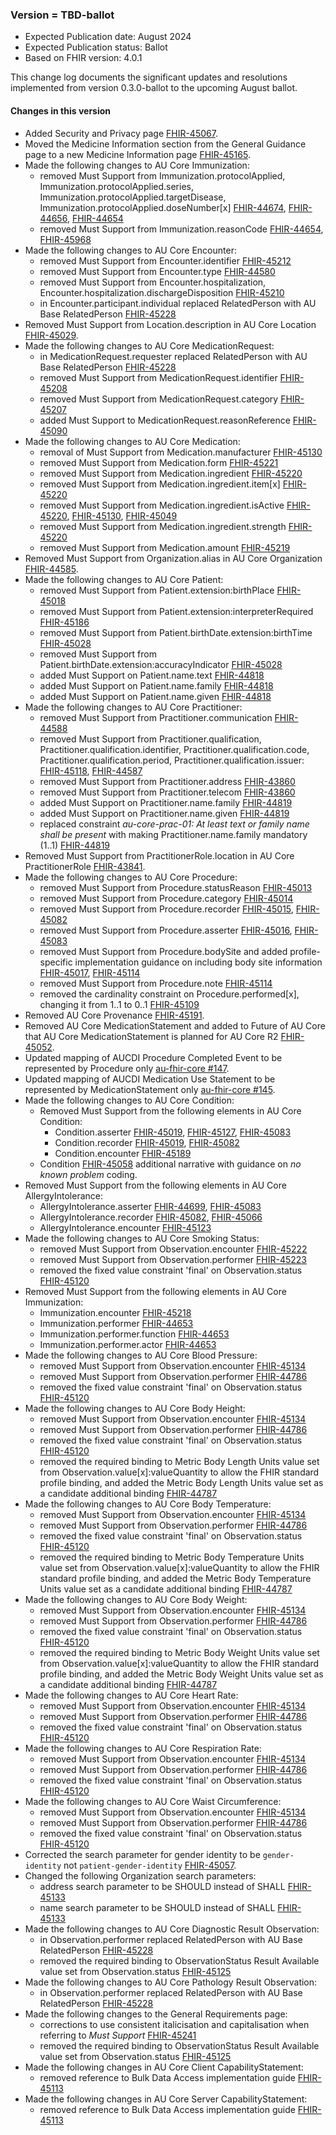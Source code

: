 ###  Version = TBD-ballot
- Expected Publication date: August 2024
- Expected Publication status: Ballot
- Based on FHIR version: 4.0.1

This change log documents the significant updates and resolutions implemented from version 0.3.0-ballot to the upcoming August ballot.

#### Changes in this version

- Added Security and Privacy page [FHIR-45067](https://jira.hl7.org/browse/FHIR-45067).
- Moved the Medicine Information section from the General Guidance page to a new Medicine Information page [FHIR-45165](https://jira.hl7.org/browse/FHIR-45165).
- Made the following changes to AU Core Immunization:
  - removed Must Support from Immunization.protocolApplied, Immunization.protocolApplied.series, Immunization.protocolApplied.targetDisease, Immunization.protocolApplied.doseNumber[x] [FHIR-44674](https://jira.hl7.org/browse/FHIR-44674), [FHIR-44656](https://jira.hl7.org/browse/FHIR-44656), [FHIR-44654](https://jira.hl7.org/browse/FHIR-44654)
  - removed Must Support from Immunization.reasonCode [FHIR-44654](https://jira.hl7.org/browse/FHIR-44654), [FHIR-45968](https://jira.hl7.org/browse/FHIR-45968)
- Made the following changes to AU Core Encounter:
  - removed Must Support from Encounter.identifier [FHIR-45212](https://jira.hl7.org/browse/FHIR-45212)
  - removed Must Support from Encounter.type [FHIR-44580](https://jira.hl7.org/browse/FHIR-44580)
  - removed Must Support from Encounter.hospitalization, Encounter.hospitalization.dischargeDisposition [FHIR-45210](https://jira.hl7.org/browse/FHIR-45210)
  - in Encounter.participant.individual replaced RelatedPerson with AU Base RelatedPerson [FHIR-45228](https://jira.hl7.org/browse/FHIR-45228)
- Removed Must Support from Location.description in AU Core Location [FHIR-45029](https://jira.hl7.org/browse/FHIR-45029).
- Made the following changes to AU Core MedicationRequest:
  - in MedicationRequest.requester replaced RelatedPerson with AU Base RelatedPerson [FHIR-45228](https://jira.hl7.org/browse/FHIR-45228)
  - removed Must Support from MedicationRequest.identifier [FHIR-45208](https://jira.hl7.org/browse/FHIR-45208)
  - removed Must Support from MedicationRequest.category [FHIR-45207](https://jira.hl7.org/browse/FHIR-45207)
  - added Must Support to MedicationRequest.reasonReference [FHIR-45090](https://jira.hl7.org/browse/FHIR-45090)
- Made the following changes to AU Core Medication:
  - removal of Must Support from Medication.manufacturer [FHIR-45130](https://jira.hl7.org/browse/FHIR-45130)
  - removed Must Support from Medication.form [FHIR-45221](https://jira.hl7.org/browse/FHIR-45221)
  - removed Must Support from Medication.ingredient [FHIR-45220](https://jira.hl7.org/browse/FHIR-45220)
  - removed Must Support from Medication.ingredient.item[x] [FHIR-45220](https://jira.hl7.org/browse/FHIR-45220)
  - removed Must Support from Medication.ingredient.isActive [FHIR-45220](https://jira.hl7.org/browse/FHIR-45220), [FHIR-45130](https://jira.hl7.org/browse/FHIR-45130), [FHIR-45049](https://jira.hl7.org/browse/FHIR-45049)
  - removed Must Support from Medication.ingredient.strength [FHIR-45220](https://jira.hl7.org/browse/FHIR-45220)
  - removed Must Support from Medication.amount [FHIR-45219](https://jira.hl7.org/browse/FHIR-45219)
- Removed Must Support from Organization.alias in AU Core Organization [FHIR-44585](https://jira.hl7.org/browse/FHIR-44585).
- Made the following changes to AU Core Patient:
  - removed Must Support from Patient.extension:birthPlace [FHIR-45018](https://jira.hl7.org/browse/FHIR-45018)
  - removed Must Support from Patient.extension:interpreterRequired [FHIR-45186](https://jira.hl7.org/browse/FHIR-45186)
  - removed Must Support from Patient.birthDate.extension:birthTime [FHIR-45028](https://jira.hl7.org/browse/FHIR-45028)
  - removed Must Support from Patient.birthDate.extension:accuracyIndicator [FHIR-45028](https://jira.hl7.org/browse/FHIR-45028)
  - added Must Support on Patient.name.text [FHIR-44818](https://jira.hl7.org/browse/FHIR-44818)
  - added Must Support on Patient.name.family [FHIR-44818](https://jira.hl7.org/browse/FHIR-44818)
  - added Must Support on Patient.name.given [FHIR-44818](https://jira.hl7.org/browse/FHIR-44818)
- Made the following changes to AU Core Practitioner:
  - removed Must Support from Practitioner.communication [FHIR-44588](https://jira.hl7.org/browse/FHIR-44588)
  - removed Must Support from Practitioner.qualification, Practitioner.qualification.identifier, Practitioner.qualification.code, Practitioner.qualification.period, Practitioner.qualification.issuer: [FHIR-45118](https://jira.hl7.org/browse/FHIR-45118), [FHIR-44587](https://jira.hl7.org/browse/FHIR-44587)
  - removed Must Support from Practitioner.address [FHIR-43860](https://jira.hl7.org/browse/FHIR-43860)
  - removed Must Support from Practitioner.telecom [FHIR-43860](https://jira.hl7.org/browse/FHIR-438608)
  - added Must Support on Practitioner.name.family [FHIR-44819](https://jira.hl7.org/browse/FHIR-44819)
  - added Must Support on Practitioner.name.given [FHIR-44819](https://jira.hl7.org/browse/FHIR-44819)
  - replaced constraint _au-core-prac-01: At least text or family name shall be present_ with making Practitioner.name.family mandatory (1..1) [FHIR-44819](https://jira.hl7.org/browse/FHIR-44819)
- Removed Must Support from PractitionerRole.location in AU Core PractitionerRole [FHIR-43841](https://jira.hl7.org/browse/FHIR-43841).
- Made the following changes to AU Core Procedure:
  - removed Must Support from Procedure.statusReason [FHIR-45013](https://jira.hl7.org/browse/FHIR-45013)
  - removed Must Support from Procedure.category [FHIR-45014](https://jira.hl7.org/browse/FHIR-45014)
  - removed Must Support from Procedure.recorder [FHIR-45015](https://jira.hl7.org/browse/FHIR-45015), [FHIR-45082](https://jira.hl7.org/browse/FHIR-45082)
  - removed Must Support from Procedure.asserter [FHIR-45016](https://jira.hl7.org/browse/FHIR-45016), [FHIR-45083](https://jira.hl7.org/browse/FHIR-45083)
  - removed Must Support from Procedure.bodySite and added profile-specific implementation guidance on including body site information [FHIR-45017](https://jira.hl7.org/browse/FHIR-45017), [FHIR-45114](https://jira.hl7.org/browse/FHIR-45114)
  - removed Must Support from Procedure.note [FHIR-45114](https://jira.hl7.org/browse/FHIR-45114)
  - removed the cardinality constraint on Procedure.performed[x], changing it from 1..1 to 0..1 [FHIR-45109](https://jira.hl7.org/browse/FHIR-45109)
- Removed AU Core Provenance [FHIR-45191](https://jira.hl7.org/browse/FHIR-45191).
- Removed AU Core MedicationStatement and added to Future of AU Core that AU Core MedicationStatement is planned for AU Core R2 [FHIR-45052](https://jira.hl7.org/browse/FHIR-45052).
- Updated mapping of AUCDI Procedure Completed Event to be represented by Procedure only [au-fhir-core #147](https://github.com/hl7au/au-fhir-core/issues/147).
- Updated mapping of AUCDI Medication Use Statement to be represented by MedicationStatement only [au-fhir-core #145](https://github.com/hl7au/au-fhir-core/issues/145).
- Made the following changes to AU Core Condition:
  - Removed Must Support from the following elements in AU Core Condition:
    - Condition.asserter [FHIR-45019](https://jira.hl7.org/browse/FHIR-45019), [FHIR-45127](https://jira.hl7.org/browse/FHIR-45127), [FHIR-45083](https://jira.hl7.org/browse/FHIR-45083)
    - Condition.recorder [FHIR-45019](https://jira.hl7.org/browse/FHIR-45019), [FHIR-45082](https://jira.hl7.org/browse/FHIR-45082)
    - Condition.encounter [FHIR-45189](https://jira.hl7.org/browse/FHIR-45189)
  - Condition [FHIR-45058](https://jira.hl7.org/browse/FHIR-45058) additional narrative with guidance on *no known problem* coding. 
- Removed Must Support from the following elements in AU Core AllergyIntolerance:
  - AllergyIntolerance.asserter [FHIR-44699](https://jira.hl7.org/browse/FHIR-44699), [FHIR-45083](https://jira.hl7.org/browse/FHIR-45083)
  - AllergyIntolerance.recorder [FHIR-45082](https://jira.hl7.org/browse/FHIR-45082), [FHIR-45066](https://jira.hl7.org/browse/FHIR-45066)
  - AllergyIntolerance.encounter [FHIR-45123](https://jira.hl7.org/browse/FHIR-45123)
- Made the following changes to AU Core Smoking Status: 
  - removed Must Support from Observation.encounter [FHIR-45222](https://jira.hl7.org/browse/FHIR-45222)
  - removed Must Support from Observation.performer [FHIR-45223](https://jira.hl7.org/browse/FHIR-45223)
  - removed the fixed value constraint 'final' on Observation.status [FHIR-45120](https://jira.hl7.org/browse/FHIR-45120)
- Removed Must Support from the following elements in AU Core Immunization:
  - Immunization.encounter [FHIR-45218](https://jira.hl7.org/browse/FHIR-45218)
  - Immunization.performer [FHIR-44653](https://jira.hl7.org/browse/FHIR-44653)
  - Immunization.performer.function [FHIR-44653](https://jira.hl7.org/browse/FHIR-44653)
  - Immunization.performer.actor [FHIR-44653](https://jira.hl7.org/browse/FHIR-44653)
- Made the following changes to AU Core Blood Pressure: 
  - removed Must Support from Observation.encounter [FHIR-45134](https://jira.hl7.org/browse/FHIR-45134)
  - removed Must Support from Observation.performer [FHIR-44786](https://jira.hl7.org/browse/FHIR-44786)
  - removed the fixed value constraint 'final' on Observation.status [FHIR-45120](https://jira.hl7.org/browse/FHIR-45120)
- Made the following changes to AU Core Body Height:
  - removed Must Support from Observation.encounter [FHIR-45134](https://jira.hl7.org/browse/FHIR-45134)
  - removed Must Support from Observation.performer [FHIR-44786](https://jira.hl7.org/browse/FHIR-44786)
  - removed the fixed value constraint 'final' on Observation.status [FHIR-45120](https://jira.hl7.org/browse/FHIR-45120)
  - removed the required binding to Metric Body Length Units value set from Observation.value[x]:valueQuantity to allow the FHIR standard profile binding, and added the Metric Body Length Units value set as a candidate additional binding [FHIR-44787](https://jira.hl7.org/browse/FHIR-44787)  
- Made the following changes to AU Core Body Temperature: 
  - removed Must Support from Observation.encounter [FHIR-45134](https://jira.hl7.org/browse/FHIR-45134)
  - removed Must Support from Observation.performer [FHIR-44786](https://jira.hl7.org/browse/FHIR-44786) 
  - removed the fixed value constraint 'final' on Observation.status [FHIR-45120](https://jira.hl7.org/browse/FHIR-45120)
  - removed the required binding to Metric Body Temperature Units value set from Observation.value[x]:valueQuantity to allow the FHIR standard profile binding, and added the Metric Body Temperature Units value set as a candidate additional binding [FHIR-44787](https://jira.hl7.org/browse/FHIR-44787) 
- Made the following changes to AU Core Body Weight: 
  - removed Must Support from Observation.encounter [FHIR-45134](https://jira.hl7.org/browse/FHIR-45134)
  - removed Must Support from Observation.performer [FHIR-44786](https://jira.hl7.org/browse/FHIR-44786)
  - removed the fixed value constraint 'final' on Observation.status [FHIR-45120](https://jira.hl7.org/browse/FHIR-45120) 
  - removed the required binding to Metric Body Weight Units value set from Observation.value[x]:valueQuantity to allow the FHIR standard profile binding, and added the Metric Body Weight Units value set as a candidate additional binding [FHIR-44787](https://jira.hl7.org/browse/FHIR-44787) 
- Made the following changes to AU Core Heart Rate: 
  - removed Must Support from Observation.encounter [FHIR-45134](https://jira.hl7.org/browse/FHIR-45134)
  - removed Must Support from Observation.performer [FHIR-44786](https://jira.hl7.org/browse/FHIR-44786) 
  - removed the fixed value constraint 'final' on Observation.status [FHIR-45120](https://jira.hl7.org/browse/FHIR-45120)
- Made the following changes to AU Core Respiration Rate: 
  - removed Must Support from Observation.encounter [FHIR-45134](https://jira.hl7.org/browse/FHIR-45134)
  - removed Must Support from Observation.performer [FHIR-44786](https://jira.hl7.org/browse/FHIR-44786)
  - removed the fixed value constraint 'final' on Observation.status [FHIR-45120](https://jira.hl7.org/browse/FHIR-45120)
- Made the following changes to AU Core Waist Circumference: 
  - removed Must Support from Observation.encounter [FHIR-45134](https://jira.hl7.org/browse/FHIR-45134)
  - removed Must Support from Observation.performer [FHIR-44786](https://jira.hl7.org/browse/FHIR-44786)  
  - removed the fixed value constraint 'final' on Observation.status [FHIR-45120](https://jira.hl7.org/browse/FHIR-45120)
- Corrected the search parameter for gender identity to be `gender-identity` not `patient-gender-identity` [FHIR-45057](https://jira.hl7.org/browse/FHIR-45057).
- Changed the following Organization search parameters:
  - address search parameter to be SHOULD instead of SHALL [FHIR-45133](https://jira.hl7.org/browse/FHIR-45133)
  - name search parameter to be SHOULD instead of SHALL [FHIR-45133](https://jira.hl7.org/browse/FHIR-45133)
- Made the following changes to AU Core Diagnostic Result Observation:
  - in Observation.performer replaced RelatedPerson with AU Base RelatedPerson [FHIR-45228](https://jira.hl7.org/browse/FHIR-45228)
  - removed the required binding to ObservationStatus Result Available value set from Observation.status [FHIR-45125](https://jira.hl7.org/browse/FHIR-45125)
- Made the following changes to AU Core Pathology Result Observation:
  - in Observation.performer replaced RelatedPerson with AU Base RelatedPerson [FHIR-45228](https://jira.hl7.org/browse/FHIR-45228)
- Made the following changes to the General Requirements page:
  - corrections to use consistent italicisation and capitalisation when referring to *Must Support* [FHIR-45241](https://jira.hl7.org/browse/FHIR-45241)
  - removed the required binding to ObservationStatus Result Available value set from Observation.status [FHIR-45125](https://jira.hl7.org/browse/FHIR-45125)
- Made the following changes in AU Core Client CapabilityStatement:
  - removed reference to Bulk Data Access implementation guide [FHIR-45113](https://jira.hl7.org/browse/FHIR-45113)
- Made the following changes in AU Core Server CapabilityStatement:
  - removed reference to Bulk Data Access implementation guide [FHIR-45113](https://jira.hl7.org/browse/FHIR-45113)

